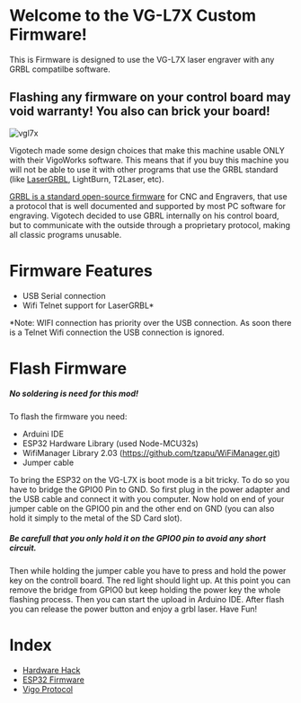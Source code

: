# Welcome to the VG-L7X Custom Firmware!
This is Firmware is designed to use the VG-L7X laser engraver with any GRBL compatilbe software.

## Flashing any firmware on your control board may void warranty! You also can brick your board!



![vgl7x](https://user-images.githubusercontent.com/8782035/96716014-c2481400-13a4-11eb-9c7f-2a90dcbe5fc6.jpg)

Vigotech made some design choices that make this machine usable ONLY with their VigoWorks software. This means that if you buy this machine you will not be able to use it with other programs that use the GRBL standard (like [LaserGRBL](https://lasergrbl.com), LightBurn, T2Laser, etc).

[GRBL is a standard open-source firmware](https://github.com/gnea/grbl/) for CNC and Engravers, that use a protocol that is well documented and supported by most PC software for engraving. Vigotech decided to use GBRL internally on his control board, but to communicate with the outside through a proprietary protocol, making all classic programs unusable.


# Firmware Features
- USB Serial connection
- Wifi Telnet support for LaserGRBL*

*Note: WIFI connection has priority over the USB connection. As soon there is a Telnet Wifi connection the USB connection is ignored.


# Flash Firmware
##### No soldering is need for this mod!
To flash the firmware you need:
- Arduini IDE
- ESP32 Hardware Library (used Node-MCU32s)
- WifiManager Library 2.03 (https://github.com/tzapu/WiFiManager.git)
- Jumper cable

To bring the ESP32 on the VG-L7X is boot mode is a bit tricky. To do so you have to bridge the GPIO0 Pin to GND. So first plug in the power adapter and the USB cable and connect it with you computer. Now hold on end of your jumper cable on the GPIO0 pin and the other end on GND (you can also hold it simply to the metal of the SD Card slot). 
##### Be carefull that you only hold it on the GPIO0 pin to avoid any short circuit.
Then while holding the jumper cable you have to press and hold the power key on the controll board. The red light should light up. At this point you can remove the bridge from GPIO0 but keep holding the power key the whole flashing process. Then you can start the upload in Arduino IDE. After flash you can release the power button and enjoy a grbl laser.
Have Fun!

# Index

- [Hardware Hack](https://github.com/arkypita/Vigotech-VG-L7X/tree/main/Hardware)
- [ESP32 Firmware](https://github.com/arkypita/Vigotech-VG-L7X/tree/main/Firmware)
- [Vigo Protocol](https://github.com/arkypita/Vigotech-VG-L7X/tree/main/Protocol)
